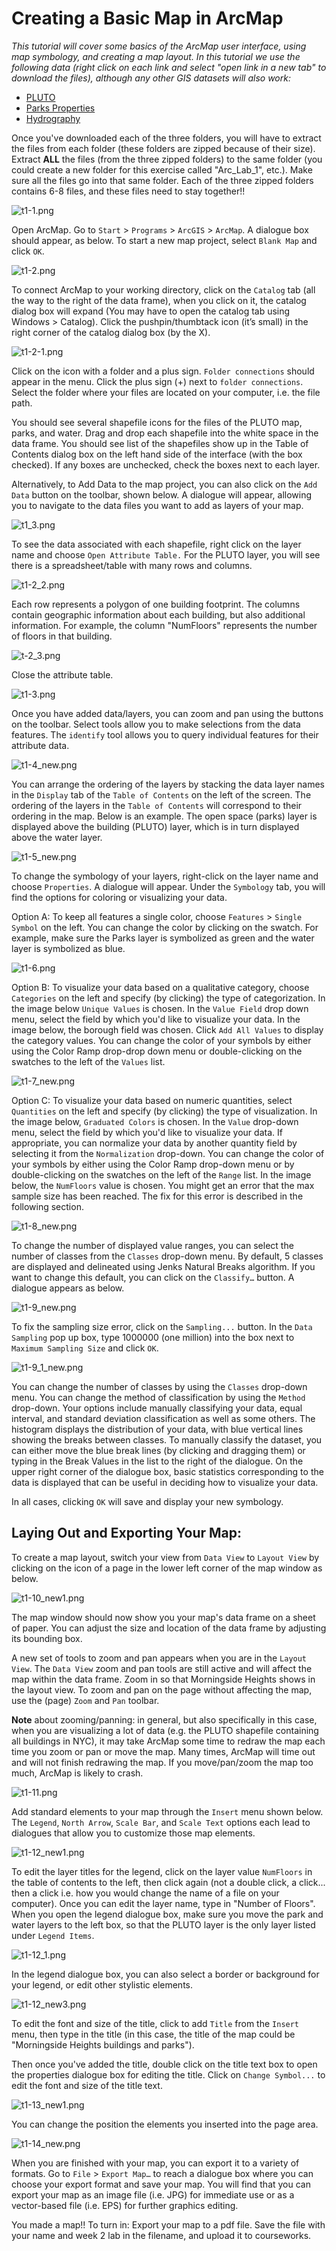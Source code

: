 # Creating a Basic Map in ArcMap

*This tutorial will cover some basics of the ArcMap user interface, using map symbology, and creating a map layout. In this tutorial we use the following data (right click on each link and select "open link in a new tab" to download the files), although any other GIS datasets will also work:*
* [PLUTO](https://www1.nyc.gov/assets/planning/download/zip/data-maps/open-data/nyc_mappluto_18v2_1_shp.zip)
* [Parks Properties](https://data.cityofnewyork.us/api/geospatial/rjaj-zgq7?method=export&format=Shapefile)
* [Hydrography](https://data.cityofnewyork.us/api/geospatial/drh3-e2fd?method=export&format=Shapefile)

Once you've downloaded each of the three folders, you will have to extract the files from each folder (these folders are zipped because of their size). Extract **ALL** the files (from the three zipped folders) to the same folder (you could create a new folder for this exercise called "Arc_Lab_1", etc.). Make sure all the files go into that same folder. Each of the three zipped folders contains 6-8 files, and these files need to stay together!! 

![t1-1.png](https://github.com/jai2125/gis_tutorials/blob/master/Images/Tutorial_01/t1_1.PNG)

Open ArcMap. Go to `Start` > `Programs` > `ArcGIS` > `ArcMap`. A dialogue box should appear, as below. To start a new map project, select `Blank Map` and click `OK`.

![t1-2.png](https://github.com/jai2125/gis_tutorials/blob/master/Images/Tutorial_01/t1_2.PNG)

To connect ArcMap to your working directory, click on the `Catalog` tab (all the way to the right of the data frame), when you click on it, the catalog dialog box will expand (You may have to open the catalog tab using Windows > Catalog). Click the pushpin/thumbtack icon (it’s small) in the right corner of the catalog dialog box
(by the X).

![t1-2-1.png](https://github.com/alisaalias/gis_tutorials/blob/50374381d33d00ceb24a3403c195723b7a7666e0/Images/Tutorial_01/t1-2-1.PNG)

Click on the icon with a folder and a plus sign. `Folder connections` should appear in the menu. Click the plus sign (+) next to `folder connections`. Select the folder where your files are located on your computer, i.e. the file path.

You should see several shapefile icons for the files of the PLUTO map, parks, and water. Drag and drop each shapefile into the white space in the data frame. You should see list of the shapefiles show up in the Table of Contents dialog box on the left
hand side of the interface (with the box checked). If any boxes are unchecked, check the boxes next to each layer.

Alternatively, to Add Data to the map project, you can also click on the `Add Data` button on the toolbar, shown below. A dialogue will appear, allowing you to navigate to the data files you want to add as layers of your map.

![t1_3.png](https://github.com/alisaalias/gis_tutorials/blob/50374381d33d00ceb24a3403c195723b7a7666e0/Images/Tutorial_01/t1_3.png)

To see the data associated with each shapefile, right click on the layer name and choose `Open Attribute Table.` For the PLUTO layer, you will see there is a spreadsheet/table with many rows and columns. 

![t1-2_2.png](https://github.com/alisaalias/gis_tutorials/blob/50374381d33d00ceb24a3403c195723b7a7666e0/Images/Tutorial_01/t1-2_2.png)

Each row represents a polygon of one building footprint. The columns contain geographic information about each building, but also additional information. For example, the column "NumFloors" represents the number of floors in that building. 

![t-2_3.png](https://github.com/alisaalias/gis_tutorials/blob/50374381d33d00ceb24a3403c195723b7a7666e0/Images/Tutorial_01/t1-2_3.png)

Close the attribute table.

![t1-3.png](https://github.com/jai2125/gis_tutorials/blob/master/Images/Tutorial_01/t1_3.PNG)

Once you have added data/layers, you can zoom and pan using the buttons on the toolbar. Select tools allow you to make selections from the data features. The `identify` tool allows you to query individual features for their attribute data.

![t1-4_new.png](https://github.com/alisaalias/gis_tutorials/blob/alisaalias-patch-1/Images/Tutorial_01/t1-4_new.png)

You can arrange the ordering of the layers by stacking the data layer names in the `Display` tab of the `Table of Contents` on the left of the screen. The ordering of the layers in the `Table of Contents` will correspond to their ordering in the map. Below is an example. The open space (parks) layer is displayed above the building (PLUTO) layer, which is in turn displayed above the water layer.

![t1-5_new.png](https://github.com/alisaalias/gis_tutorials/blob/alisaalias-patch-1/Images/Tutorial_01/t1-5_new.png)

To change the symbology of your layers, right-click on the layer name and choose `Properties`. A dialogue will appear. Under the `Symbology` tab, you will find the options for coloring or visualizing your data.

Option A: To keep all features a single color, choose `Features` > `Single Symbol` on the left. You can change the color by clicking on the swatch. For example, make sure the Parks layer is symbolized as green and the water layer is symbolized as blue.

![t1-6.png](https://github.com/jai2125/gis_tutorials/blob/master/Images/Tutorial_01/t1_6.PNG)

Option B: To visualize your data based on a qualitative category, choose `Categories` on the left and specify (by clicking) the type of categorization. In the image below `Unique Values` is chosen. In the `Value Field` drop down menu, select the field by which you'd like to visualize your data. In the image below, the borough field was chosen. Click `Add All Values` to display the category values. You can change the color of your symbols by either using the Color Ramp drop-drop down menu or double-clicking on the swatches to the left of the `Values` list.

![t1-7_new.png](https://github.com/alisaalias/gis_tutorials/blob/alisaalias-patch-1/Images/Tutorial_01/t1-7_new.png)

Option C: To visualize your data based on numeric quantities, select `Quantities` on the left and specify (by clicking) the type of visualization. In the image below, `Graduated Colors` is chosen. In the `Value` drop-down menu, select the field by which you'd like to visualize your data. If appropriate, you can normalize your data by another quantity field by selecting it from the `Normalization` drop-down. You can change the color of your symbols by either using the Color Ramp drop-down menu or by double-clicking on the swatches on the left of the `Range` list. In the image below, the `NumFloors` value is chosen. You might get an error that the max sample size has been reached. The fix for this error is described in the following section.

![t1-8_new.png](https://github.com/alisaalias/gis_tutorials/blob/alisaalias-patch-1/Images/Tutorial_01/t1-8_new.png)

To change the number of displayed value ranges, you can select the number of classes from the `Classes` drop-down menu. By default, 5 classes are displayed and delineated using Jenks Natural Breaks algorithm. If you want to change this default, you can click on the `Classify…` button. A dialogue appears as below.

![t1-9_new.png](https://github.com/alisaalias/gis_tutorials/blob/alisaalias-patch-1/Images/Tutorial_01/t1-9_new.png)

To fix the sampling size error, click on the `Sampling...` button. In the `Data Sampling` pop up box, type 1000000 (one million) into the box next to `Maximum Sampling Size` and click `OK`.

![t1-9_1_new.png](https://github.com/alisaalias/gis_tutorials/blob/alisaalias-patch-1/Images/Tutorial_01/t1-9_1_new.png)

You can change the number of classes by using the `Classes` drop-down menu. You can change the method of classification by using the `Method` drop-down. Your options include manually classifying your data, equal interval, and standard deviation classification as well as some others. The histogram displays the distribution of your data, with blue vertical lines showing the breaks between classes. To manually classify the dataset, you can either move the blue break lines (by clicking and dragging them) or typing in the Break Values in the list to the right of the dialogue. On the upper right corner of the dialogue box, basic statistics corresponding to the data is displayed that can be useful in deciding how to visualize your data.

In all cases, clicking `OK` will save and display your new symbology.

## Laying Out and Exporting Your Map:

To create a map layout, switch your view from `Data View` to `Layout View` by clicking on the icon of a page in the lower left corner of the map window as below.

![t1-10_new1.png](https://github.com/alisaalias/gis_tutorials/blob/alisaalias-patch-1/Images/Tutorial_01/t1-10_new1.png)

The map window should now show you your map's data frame on a sheet of paper. You can adjust the size and location of the data frame by adjusting its bounding box.

A new set of tools to zoom and pan appears when you are in the `Layout View`. The `Data View` zoom and pan tools are still active and will affect the map within the data frame. Zoom in so that Morningside Heights shows in the layout view. To zoom and pan on the page without affecting the map, use the (page) `Zoom` and `Pan` toolbar. 

**Note** about zooming/panning: in general, but also specifically in this case, when you are visualizing a lot of data (e.g. the PLUTO shapefile containing all buildings in NYC), it may take ArcMap some time to redraw the map each time you zoom or pan or move the map. Many times, ArcMap will time out and will not finish redrawing the map. If you move/pan/zoom the map too much, ArcMap is likely to crash.

![t1-11.png](https://github.com/jai2125/gis_tutorials/blob/master/Images/Tutorial_01/t1_11.PNG)

Add standard elements to your map through the `Insert` menu shown below. The `Legend`, `North Arrow`, `Scale Bar`, and `Scale Text` options each lead to dialogues that allow you to customize those map elements. 

![t1-12_new1.png](https://github.com/alisaalias/gis_tutorials/blob/alisaalias-patch-1/Images/Tutorial_01/t1-12_new1.png)

To edit the layer titles for the legend, click on the layer value `NumFloors` in the table of contents to the left, then click again (not a double click, a click... then a click i.e. how you would change the name of a file on your computer). Once you can edit the layer name, type in "Number of Floors".  When you open the legend dialogue box, make sure you move the park and water layers to the left box, so that the PLUTO layer is the only layer listed under `Legend Items`.

![t1-12_1.png](https://github.com/alisaalias/gis_tutorials/blob/alisaalias-patch-1/Images/Tutorial_01/t1-12_1.png)

In the legend dialogue box, you can also select a border or background for your legend, or edit other stylistic elements.

![t1-12_new3.png](https://github.com/alisaalias/gis_tutorials/blob/alisaalias-patch-1/Images/Tutorial_01/t1-12_new3.png)

To edit the font and size of the title, click to add `Title` from the `Insert` menu, then type in the title (in this case, the title of the map could be "Morningside Heights buildings and parks"). 

Then once you've added the title, double click on the title text box to open the properties dialogue box for editing the title. Click on `Change Symbol...` to edit the font and size of the title text.

![t1-13_new1.png](https://github.com/alisaalias/gis_tutorials/blob/alisaalias-patch-1/Images/Tutorial_01/t1-13_new1.png)

You can change the position the elements you inserted into the page area.

![t1-14_new.png](https://github.com/alisaalias/gis_tutorials/blob/alisaalias-patch-1/Images/Tutorial_01/t1-14_new.png)

When you are finished with your map, you can export it to a variety of formats. Go to `File` > `Export Map…` to reach a dialogue box where you can choose your export format and save your map. You will find that you can export your map as an image file (i.e. JPG) for immediate use or as a vector-based file (i.e. EPS) for further graphics editing.

You made a map!! To turn in: Export your map to a pdf file. Save the file with your name and week 2 lab in the filename, and upload it to courseworks.
